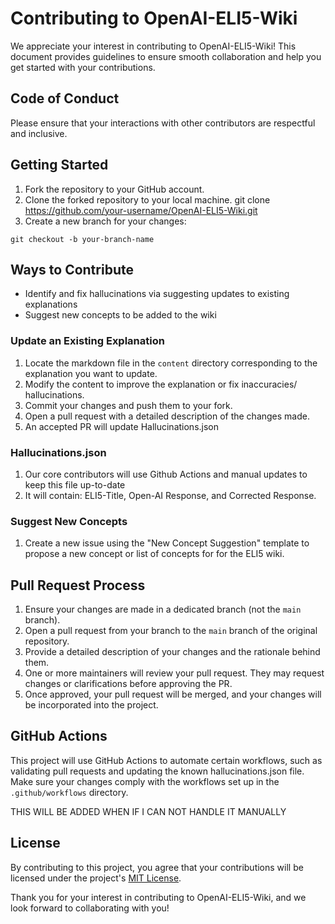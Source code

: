 # Contributing to OpenAI-ELI5-Wiki

We appreciate your interest in contributing to OpenAI-ELI5-Wiki! This document provides guidelines to ensure smooth collaboration and help you get started with your contributions.

## Code of Conduct

Please ensure that your interactions with other contributors are respectful and inclusive.

## Getting Started

1. Fork the repository to your GitHub account.
2. Clone the forked repository to your local machine.
git clone https://github.com/your-username/OpenAI-ELI5-Wiki.git
3. Create a new branch for your changes:
```
git checkout -b your-branch-name
```

## Ways to Contribute

- Identify and fix hallucinations via suggesting updates to existing explanations
- Suggest new concepts to be added to the wiki

### Update an Existing Explanation

1. Locate the markdown file in the `content` directory corresponding to the explanation you want to update.
2. Modify the content to improve the explanation or fix inaccuracies/ hallucinations.
3. Commit your changes and push them to your fork.
4. Open a pull request with a detailed description of the changes made.
5. An accepted PR will update Hallucinations.json

### Hallucinations.json

1. Our core contributors will use Github Actions and manual updates to keep this file up-to-date
2. It will contain: ELI5-Title, Open-AI Response, and Corrected Response.

### Suggest New Concepts

1. Create a new issue using the "New Concept Suggestion" template to propose a new concept or list of concepts for for the ELI5 wiki.

## Pull Request Process

1. Ensure your changes are made in a dedicated branch (not the `main` branch).
2. Open a pull request from your branch to the `main` branch of the original repository.
3. Provide a detailed description of your changes and the rationale behind them.
4. One or more maintainers will review your pull request. They may request changes or clarifications before approving the PR.
5. Once approved, your pull request will be merged, and your changes will be incorporated into the project.

## GitHub Actions

This project will use GitHub Actions to automate certain workflows, such as validating pull requests and updating the known hallucinations.json file. Make sure your changes comply with the workflows set up in the `.github/workflows` directory.

THIS WILL BE ADDED WHEN IF I CAN NOT HANDLE IT MANUALLY

## License

By contributing to this project, you agree that your contributions will be licensed under the project's [MIT License](LICENSE).

Thank you for your interest in contributing to OpenAI-ELI5-Wiki, and we look forward to collaborating with you!
